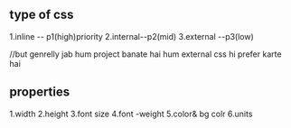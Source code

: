 type of css
----------
1.inline -- p1(high)priority
2.internal--p2(mid)
3.external --p3(low) 

//but genrelly jab hum project banate hai hum external css hi prefer karte hai 

properties
---------
1.width
2.height
3.font size 
4.font -weight
5.color& bg colr
6.units
